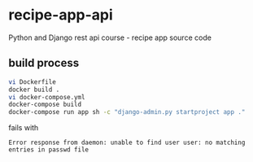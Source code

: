 # recipe-app-api
Python and Django rest api course - recipe app source code


## build process

```bash
vi Dockerfile
docker build .
vi docker-compose.yml
docker-compose build
docker-compose run app sh -c "django-admin.py startproject app ."
```

fails with

`Error response from daemon: unable to find user user: no matching entries in passwd file`
